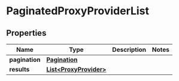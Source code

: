 

# PaginatedProxyProviderList


## Properties

| Name | Type | Description | Notes |
|------------ | ------------- | ------------- | -------------|
|**pagination** | [**Pagination**](Pagination.md) |  |  |
|**results** | [**List&lt;ProxyProvider&gt;**](ProxyProvider.md) |  |  |



